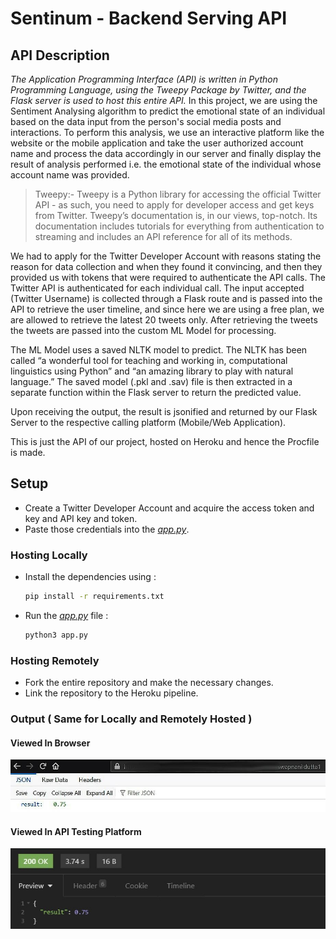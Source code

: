 # Sentinum - Backend Serving API

## API Description

*The Application Programming Interface (API) is written in Python Programming Language, using the Tweepy Package by Twitter, and the Flask server is used to host this entire API.*
In this project, we are using the Sentiment Analysing algorithm to predict the emotional state of an individual based on the data input from the person's social media posts and interactions. To perform this analysis, we use an interactive platform like the website or the mobile application and take the user authorized account name and process the data accordingly in our server and finally display the result of analysis performed i.e. the emotional state of the individual whose account name was provided.

> Tweepy:- Tweepy is a Python library for accessing the official Twitter API - as such, you need to apply for developer access and get keys from Twitter. Tweepy’s documentation is, in our views, top-notch. Its documentation includes tutorials for everything from authentication to streaming and includes an API reference for all of its methods.

We had to apply for the Twitter Developer Account with reasons stating the reason for data collection and when they found it convincing, and then they provided us with tokens that were required to authenticate the API calls. The Twitter API is authenticated for each individual call. The input accepted (Twitter Username) is collected through a Flask route and is passed into the API to retrieve the user timeline, and since here we are using a free plan, we are allowed to retrieve the latest 20 tweets only. After retrieving the tweets the tweets are passed into the custom ML Model for processing.

The ML Model uses a saved NLTK model to predict. The NLTK has been called “a wonderful tool for teaching and working in, computational linguistics using Python” and “an amazing library to play with natural language.” The saved model (.pkl and .sav) file is then extracted in a separate function within the Flask server to return the predicted value.

Upon receiving the output, the result is jsonified and returned by our Flask Server to the respective calling platform (Mobile/Web Application).

This is just the API of our project, hosted on Heroku and hence the Procfile is made.

## Setup

- Create a Twitter Developer Account and acquire the access token and key and API key and token.
- Paste those credentials into the [_app.py_](/app.py).

### Hosting Locally

- Install the dependencies using :

  ```bash
  pip install -r requirements.txt
  ```

- Run the [_app.py_](/app.py) file :

  ```bash
  python3 app.py
  ```

### Hosting Remotely

- Fork the entire repository and make the necessary changes.
- Link the repository to the Heroku pipeline.

### Output ( Same for Locally and Remotely Hosted )

#### Viewed In Browser

<p align="center">
<img src='Static\1.jpg' alt="Browser View">
</p>

#### Viewed In API Testing Platform

<p align="center">
<img src='Static\2.jpg' alt="API Tester View">
</p>
